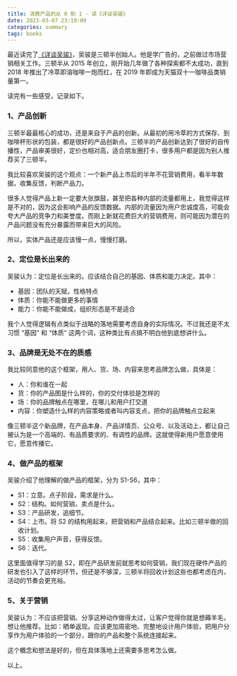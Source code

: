 ```yaml
---
title: 消费产品的从 0 到 1 - 读《详谈吴骏》
date: 2023-03-07 23:19:09
categories: summary
tags: books
---
```


最近读完了[《详谈吴骏》](https://book.douban.com/subject/35909999/)，吴骏是三顿半创始人。他是学广告的，之前做过市场营销相关工作。三顿半从 2015 年创立，刚开始几年做了各种探索都不太成功，直到 2018 年推出了冷萃即溶咖啡一炮而红，在 2019 年即成为天猫双十一咖啡品类销量第一。

读完有一些感受，记录如下。

### 1、产品创新

三顿半最最核心的成功，还是来自于产品的创新。从最初的用冷萃的方式保存、到咖啡杯形状的包装，都是很好的产品创新点。三顿半的产品创新达到了很好的自传播性，产品审美很好，定价也相对高，适合朋友圈打卡，很多用户都是因为别人推荐买了三顿半。

我比较喜欢吴骏的这个观点：一个新产品上市后的半年不花营销费用，看半年数据，收集反馈，判断产品力。

很多人觉得产品上新一定要大张旗鼓，甚至把各种内部的流量都用上，我觉得这样是不对的，因为这会影响产品的反馈数据。内部的流量因为用户忠诚度高，可能会夸大产品的竞争力和美誉度。而刚上新就花费巨大的营销费用，则可能因为潜在的产品问题没有充分暴露而带来巨大的风险。

所以，实体产品还是应该慢一点，慢慢打磨。

### 2、定位是长出来的

吴骏认为：定位是长出来的。应该结合自己的基因、体质和能力决定。其中：

 - 基因：团队的天赋，性格特点
 - 体质：你能不能做更多的事情
 - 能力：你能不能做成，组织形态是不是适合

我个人觉得逻辑有点类似于战略的落地需要考虑自身的实际情况。不过我还是不太习惯 “基因” 和 “体质” 这两个词，这种类比有点搞不明白他到底想讲什么。

### 3、品牌是无处不在的质感

我比较同意他的这个框架，用人、货、场、内容来思考品牌怎么做，具体是：

 - 人：你和谁在一起
 - 货：你的产品图是什么样的，你的交付体验是怎样的
 - 场：你的品牌触点在哪里，在哪儿和用户打交道
 - 内容：你塑造什么样的内容策略或者叫内容支点，把你的品牌触点立起来

像三顿半这个新品牌，在产品本身、产品详情页、公众号、以及活动上，都让自己被认为是一个高端的、有品质要求的、有调性的品牌。这就使得新用户愿意使用它，愿意传播它。

### 4、做产品的框架

吴骏介绍了他理解的做产品的框架，分为 S1-S6，其中：

 - S1：立意。点子阶段，需求是什么。
 - S2：结构。如何营销，卖点是什么。
 - S3：产品研发，追细节。
 - S4：上市。将 S2 的结构用起来，把营销和产品结合起来。比如三顿半做的回收计划。
 - S5：收集用户声音，获得反馈。
 - S6：迭代。

这里面值得学习的是 S2，即在产品研发前就思考如何营销，我们现在硬件产品的研发也引入了这样的环节，但还是不够深，三顿半将回收计划这些也都考虑在内，活动的节奏会更充裕。

### 5、关于营销

吴骏认为：不应该把营销、分享这种动作做得太过，让客户觉得你就是想薅羊毛，想让他推荐。比如：晒单返现。应该更加周密地、完整地设计用户体验，把用户分享作为用户体验的一个部分，跟你的产品和整个系统连接起来。

这个概念和想法是好的，但在具体落地上还需要多思考怎么做。

以上。
